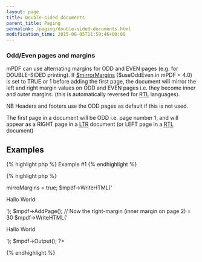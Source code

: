 ```yaml
---
layout: page
title: Double-sided documents
parent_title: Paging
permalink: /paging/double-sided-documents.html
modification_time: 2015-08-05T11:59:46+00:00
---
```




<h3>Odd/Even pages and margins</h3>
<p>mPDF can use alternating margins for <span class="smallblock">ODD</span> and <span class="smallblock">EVEN</span> pages (e.g. for <span class="smallblock">DOUBLE-SIDED</span> printing). If <a href="{{ "/reference/mpdf-variables/mirrormargins.html" | prepend: site.baseurl }}">$mirrorMargins</a> ($useOddEven in mPDF &lt; 4.0) is set to <span class="smallblock">TRUE</span> or 1 before adding the first page, the document will mirror the left and right margin values on <span class="smallblock">ODD</span> and <span class="smallblock">EVEN</span> pages i.e. they become inner and outer margins. (this is automatically reversed for <acronym title="Right-to-Left document, used for Hebrew and Arabic languages">RTL</acronym> languages).</p>
<p>NB Headers and footers use the <span class="smallblock">ODD</span> pages as default if this is not used.</p>
<p>The first page in a document will be <span class="smallblock">ODD</span> i.e. page number 1, and will appear as a <span class="smallblock">RIGHT</span> page in a <acronym title="Left-to-Right document, used for most langauges">LTR</acronym> document (or <span class="smallblock">LEFT</span> page in a <acronym title="Right-to-Left document, used for Hebrew and Arabic languages">RTL</acronym> document)</p>
<h2>Examples</h2>

{% highlight php %}
Example #1
{% endhighlight %}

{% highlight php %}
<?php

<?php

// Define a document with default left-margin=30 and right-margin=10

$mpdf=new mPDF('','', 0, '', 30, 10);

$mpdf->mirroMargins = true;

$mpdf->WriteHTML('<p>Hallo World</p>');

$mpdf->AddPage();

// Now the right-margin (inner margin on page 2) = 30

$mpdf->WriteHTML('<p>Hallo World</p>');

$mpdf->Output();

?>
{% endhighlight %}

